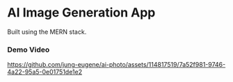 # AI Image Generation App

Built using the MERN stack.

### Demo Video

https://github.com/jung-eugene/ai-photo/assets/114817519/7a52f981-9746-4a22-95a5-0e01751de1e2
